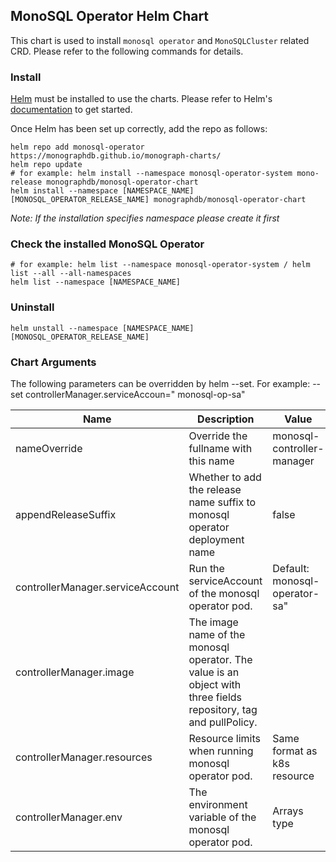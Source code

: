 ## MonoSQL Operator Helm Chart

This chart is used to install `monosql operator` and `MonoSQLCluster` related CRD. Please refer to the following
commands for details.

### Install

[Helm](https://helm.sh) must be installed to use the charts.  Please refer to
Helm's [documentation](https://helm.sh/docs) to get started.

Once Helm has been set up correctly, add the repo as follows:


```shell
helm repo add monosql-operator https://monographdb.github.io/monograph-charts/
helm repo update
# for example: helm install --namespace monosql-operator-system mono-release monographdb/monosql-operator-chart
helm install --namespace [NAMESPACE_NAME]  [MONOSQL_OPERATOR_RELEASE_NAME] monographdb/monosql-operator-chart
```

*Note: If the installation specifies namespace please create it first*

### Check the installed MonoSQL Operator

```shell
# for example: helm list --namespace monosql-operator-system / helm list --all --all-namespaces
helm list --namespace [NAMESPACE_NAME]
```

### Uninstall

```shell
helm unstall --namespace [NAMESPACE_NAME] [MONOSQL_OPERATOR_RELEASE_NAME]
```

### Chart Arguments

The following parameters can be overridden by helm --set. For example: --set controllerManager.serviceAccoun="
monosql-op-sa"

| Name                             | Description                                                                                                      | Value                         |
|----------------------------------|------------------------------------------------------------------------------------------------------------------|-------------------------------|
| nameOverride                     | Override the fullname with this name                                                                             | monosql-controller-manager    |
| appendReleaseSuffix              | Whether to add the release name suffix to monosql operator deployment name                                       | false                         |
| controllerManager.serviceAccount | Run the serviceAccount of the monosql  operator pod.                                                             | Default: monosql-operator-sa" |
| controllerManager.image          | The image name of the monosql operator. The value is an object with three fields repository, tag and pullPolicy. |                               |
| controllerManager.resources      | Resource limits when running  monosql operator pod.                                                              | Same format as k8s resource   |
| controllerManager.env            | The environment variable of the monosql operator pod.                                                            | Arrays type                   |
